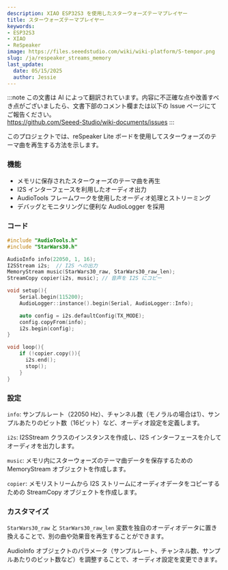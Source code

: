 ```yaml
---
description: XIAO ESP32S3 を使用したスターウォーズテーマプレイヤー
title: スターウォーズテーマプレイヤー
keywords:
- ESP32S3
- XIAO
- ReSpeaker
image: https://files.seeedstudio.com/wiki/wiki-platform/S-tempor.png
slug: /ja/respeaker_streams_memory
last_update:
  date: 05/15/2025
  author: Jessie
---
```

:::note
この文書は AI によって翻訳されています。内容に不正確な点や改善すべき点がございましたら、文書下部のコメント欄または以下の Issue ページにてご報告ください。  
https://github.com/Seeed-Studio/wiki-documents/issues
:::

このプロジェクトでは、reSpeaker Lite ボードを使用してスターウォーズのテーマ曲を再生する方法を示します。



### 機能

* メモリに保存されたスターウォーズのテーマ曲を再生
* I2S インターフェースを利用したオーディオ出力
* AudioTools フレームワークを使用したオーディオ処理とストリーミング
* デバッグとモニタリングに便利な AudioLogger を採用


### コード

```cpp
#include "AudioTools.h"
#include "StarWars30.h"

AudioInfo info(22050, 1, 16);
I2SStream i2s;  // I2S への出力
MemoryStream music(StarWars30_raw, StarWars30_raw_len);
StreamCopy copier(i2s, music); // 音声を I2S にコピー

void setup(){
    Serial.begin(115200);
    AudioLogger::instance().begin(Serial, AudioLogger::Info);

    auto config = i2s.defaultConfig(TX_MODE);
    config.copyFrom(info);
    i2s.begin(config);
}

void loop(){
    if (!copier.copy()){
      i2s.end();
      stop();
    }
}
```

### 設定

`info`: サンプルレート（22050 Hz）、チャンネル数（モノラルの場合は1）、サンプルあたりのビット数（16ビット）など、オーディオ設定を定義します。

`i2s`: I2SStream クラスのインスタンスを作成し、I2S インターフェースを介してオーディオを出力します。

`music`: メモリ内にスターウォーズのテーマ曲データを保存するための MemoryStream オブジェクトを作成します。

`copier`: メモリストリームから I2S ストリームにオーディオデータをコピーするための StreamCopy オブジェクトを作成します。

### カスタマイズ

`StarWars30_raw` と `StarWars30_raw_len` 変数を独自のオーディオデータに置き換えることで、別の曲や効果音を再生することができます。

AudioInfo オブジェクトのパラメータ（サンプルレート、チャンネル数、サンプルあたりのビット数など）を調整することで、オーディオ設定を変更できます。